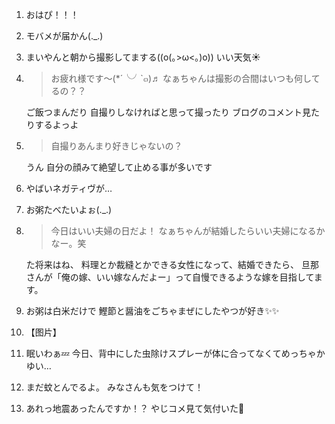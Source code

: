 1. おはぴ！！！

2. モバメが届かん(._.)

3. まいやんと朝から撮影してまする((o(｡>ω<｡)o)) いい天気☀️

4. > お疲れ様です～(*´╰╯`๓)♬ なぁちゃんは撮影の合間はいつも何してるの？？

   ご飯つまんだり 自撮りしなければと思って撮ったり ブログのコメント見たりするよっよ

5. > 自撮りあんまり好きじゃないの？

   うん 自分の顔みて絶望して止める事が多いです

6. やばいネガティヴが…

7. お粥たべたいよぉ(._.)

8. > 今日はいい夫婦の日だよ！ なぁちゃんが結婚したらいい夫婦になるかなー。笑

   た将来はね、 料理とか裁縫とかできる女性になって、結婚できたら、 旦那さんが「俺の嫁、いい嫁なんだよー」って自慢できるような嫁を目指してます。

9. お粥は白米だけで 鰹節と醤油をごちゃまぜにしたやつが好き✨✨

10. 【图片】

11. 眠いわぁ💤 今日、背中にした虫除けスプレーが体に合ってなくてめっちゃかゆい…

12. まだ蚊とんでるよ。 みなさんも気をつけて！

13. あれっ地震あったんですか！？ やじコメ見て気付いた👀

